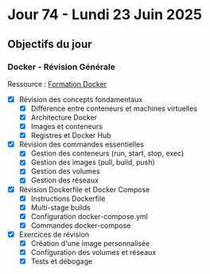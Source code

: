 # Jour 74 - Lundi 23 Juin 2025

## Objectifs du jour

### Docker - Révision Générale

Ressource : [Formation Docker](https://github.com/HachemiH/formation-docker)

- [X] Révision des concepts fondamentaux
  - [X] Différence entre conteneurs et machines virtuelles
  - [X] Architecture Docker
  - [X] Images et conteneurs
  - [X] Registres et Docker Hub

- [X] Révision des commandes essentielles
  - [X] Gestion des conteneurs (run, start, stop, exec)
  - [X] Gestion des images (pull, build, push)
  - [X] Gestion des volumes
  - [X] Gestion des réseaux

- [X] Révision Dockerfile et Docker Compose
  - [X] Instructions Dockerfile
  - [X] Multi-stage builds
  - [X] Configuration docker-compose.yml
  - [X] Commandes docker-compose

- [X] Exercices de révision
  - [X] Création d'une image personnalisée
  - [X] Configuration des volumes et réseaux
  - [X] Tests et débogage 